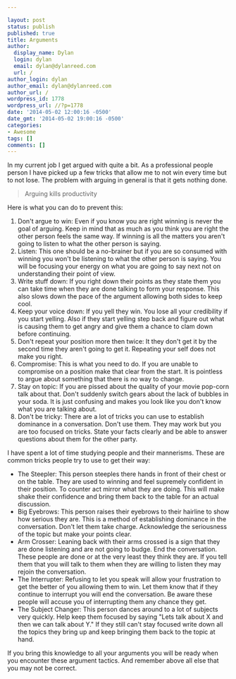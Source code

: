 ```yaml
---

layout: post
status: publish
published: true
title: Arguments
author:
  display_name: Dylan
  login: dylan
  email: dylan@dylanreed.com
  url: /
author_login: dylan
author_email: dylan@dylanreed.com
author_url: /
wordpress_id: 1778
wordpress_url: //?p=1778
date: '2014-05-02 12:00:16 -0500'
date_gmt: '2014-05-02 19:00:16 -0500'
categories:
- Awesome
tags: []
comments: []
---
```


In my current job I get argued with quite a bit. As a professional people person I have picked up a few tricks that allow me to not win every time but to not lose. The problem with arguing in general is that it gets nothing done.

> Arguing kills productivity

  
Here is what you can do to prevent this:

  1. Don't argue to win: Even if you know you are right winning is never the goal of arguing. Keep in mind that as much as you think you are right the other person feels the same way. If winning is all the matters you aren't going to listen to what the other person is saying.
  2. Listen: This one should be a no-brainer but if you are so consumed with winning you won't be listening to what the other person is saying. You will be focusing your energy on what you are going to say next not on understanding their point of view.
  3. Write stuff down: If you right down their points as they state them you can take time when they are done talking to form your response. This also slows down the pace of the argument allowing both sides to keep cool.
  4. Keep your voice down: If you yell they win. You lose all your credibility if you start yelling. Also if they start yelling step back and figure out what is causing them to get angry and give them a chance to clam down before continuing.
  5. Don't repeat your position more then twice: It they don't get it by the second time they aren't going to get it. Repeating your self does not make you right.
  6. Compromise: This is what you need to do. If you are unable to compromise on a position make that clear from the start. It is pointless to argue about something that there is no way to change.
  7. Stay on topic: If you are pissed about the quality of your movie pop-corn talk about that. Don't suddenly switch gears about the lack of bubbles in your soda. It is just confusing and makes you look like you don't know what you are talking about.
  8. Don't be tricky: There are a lot of tricks you can use to establish dominance in a conversation. Don't use them. They may work but you are too focused on tricks. State your facts clearly and be able to answer questions about them for the other party.
  


  
I have spent a lot of time studying people and their mannerisms. These are common tricks people try to use to get their way:

  * The Steepler: This person steeples there hands in front of their chest or on the table. They are used to winning and feel supremely confident in their position. To counter act mirror what they are doing. This will make shake their confidence and bring them back to the table for an actual discussion.
  * Big Eyebrows: This person raises their eyebrows to their hairline to show how serious they are. This is a method of establishing dominance in the conversation. Don't let them take charge. Acknowledge the seriousness of the topic but make your points clear.
  * Arm Crosser: Leaning back with their arms crossed is a sign that they are done listening and are not going to budge. End the conversation. These people are done or at the very least they think they are. If you tell them that you will talk to them when they are willing to listen they may rejoin the conversation.
  * The Interrupter: Refusing to let you speak will allow your frustration to get the better of you allowing them to win. Let them know that if they continue to interrupt you will end the conversation. Be aware these people will accuse you of interrupting them any chance they get.
  * The Subject Changer: This person dances around to a lot of subjects very quickly. Help keep them focused by saying "Lets talk about X and then we can talk about Y." If they still can't stay focused write down all the topics they bring up and keep bringing them back to the topic at hand.
  


  
If you bring this knowledge to all your arguments you will be ready when you encounter these argument tactics. And remember above all else that you may not be correct.
